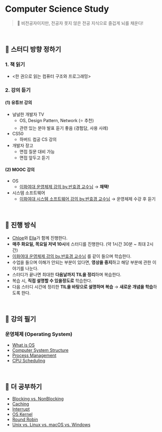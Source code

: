 # Computer Science Study

> 🧠 비전공자이지만, 전공자 못지 않은 전공 지식으로 즐겁게 뇌를 채운다!

<br/>

## 📗 스터디 방향 정하기

### 1. 책 읽기

- <한 권으로 읽는 컴퓨터 구조와 프로그래밍>

### 2. 강의 듣기

#### (1) 유튜브 강의

- 널널한 개발자 TV
  - OS,  Design Pattern, Network (⭐ 추천)
  - 관련 있는 분야 발표 듣기 좋음 (경험담, 사용 사례)
- CS50
  - 하버드 컴공 CS 강의
- 개발자 장고
  - 면접 질문 대비 가능
  - 면접 앞두고 듣기

#### (2) MOOC 강의

- OS
  - [이화여대 운영체제 강의 by.반효경 교수님](http://www.kocw.net/home/cview.do?cid=4b9cd4c7178db077) → **채택!**
- 시스템 소프트웨어
  - [이화여대 시스템 소프트웨어 강의 by.반효경 교수님](http://www.kocw.net/home/cview.do?cid=8562026226b093ea) → 운영체제 수강 후 듣기

<br/>

## 📗 진행 방식

- [Chloe](https://github.com/chloe-codes1)와 [Ella](https://github.com/ella-yschoi)가 함께 진행한다.
- **매주 화요일, 목요일 저녁 10시**에 스터디를 진행한다. (약 1시간 30분 ~ 최대 2시간)
- [이화여대 운영체제 강의 by.반효경 교수님](http://www.kocw.net/home/cview.do?cid=4b9cd4c7178db077) 를 같이 들으며 학습한다.
- 수업을 들으며 이해가 안되는 부분이 있다면, **영상을 중지**하고 해당 부분에 관한 이야기를 나눈다.
- 스터디가 끝나면 최대한 **다음날까지 TIL을 정리**하며 복습한다.
- 복습 시, **직접 설명할 수 있을정도로** 학습한다.
- 다음 스터디 시간에 정리한 **TIL을 바탕으로 설명하며 복습** → **새로운 개념을 학습**하도록 한다.

<br/>

## 📗 강의 필기

### 운영체제 (Operating System)

- [What is OS](/OS/01_What_is_OS.md)
- [Computer System Structure](/OS/02_Computer_System_Structure.md)
- [Process Management](/OS/03_Process_Management.md)
- [CPU Scheduling](/OS/04_CPU_Scheduling.md)

<br/>

## 📗 더 공부하기

- [Blocking vs. NonBlocking](/Deep_Dive/Blocking_NonBlocking.md)
- [Caching](/Deep_Dive/Caching.md)
- [Interrupt](/Deep_Dive/Interrupt.md)
- [OS Kernel](/Deep_Dive/OS_Kernel.md)
- [Round Robin](/Deep_Dive/Round_Robin.md)
- [Unix vs. Linux vs. macOS vs. Windows](/Deep_Dive/Unix_Linux_macOS_Windows.md)

